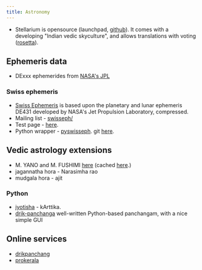 ```yaml
---
title: Astronomy
---
```


- Stellarium is opensource (launchpad, [github](https://github.com/Stellarium/stellarium)). It comes with a developing "Indian vedic skyculture", and allows translations with voting ([rosetta](https://translations.launchpad.net/stellarium/trunk/+pots/stellarium-skycultures/sa/+translate)).

## Ephemeris data
- DExxx ephemerides from [NASA's JPL](http://en.wikipedia.org/wiki/Jet_Propulsion_Laboratory_Development_Ephemeris)

### Swiss ephemeris
- [Swiss Ephemeris](http://www.astro.com/swisseph/swephinfo_e.htm) is based upon the planetary and lunar ephemeris DE431 developed by NASA's Jet Propulsion Laboratory, compressed.
- Mailing list - [swisseph/](http://groups.yahoo.com/group/swisseph/)
- Test page - [here](http://www.astro.com/swisseph/swetest.htm).
- Python wrapper - [pyswisseph](https://pypi.python.org/pypi/pyswisseph). git [here](https://github.com/astrorigin/pyswisseph).

## Vedic astrology extensions
- M. YANO and M. FUSHIMI [here](http://www.cc.kyoto-su.ac.jp/~yanom/pancanga/index.html) (cached [here](https://github.com/sanskrit-coders/perl-misc).)
- jagannatha hora - Narasimha rao
- mudgala hora - ajit

### Python
- [jyotisha](https://github.com/jyotisham/jyotisha) \- kArttika.
- [drik-panchanga](https://github.com/webresh/drik-panchanga) well-written Python-based panchangam, with a nice simple GUI

## Online services
- [drikpanchang](https://www.drikpanchang.com)
- [prokerala](https://www.prokerala.com)


